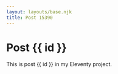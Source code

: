 ```yaml
---
layout: layouts/base.njk
title: Post 15390
---
```


# Post {{ id }}

This is post {{ id }} in my Eleventy project.
